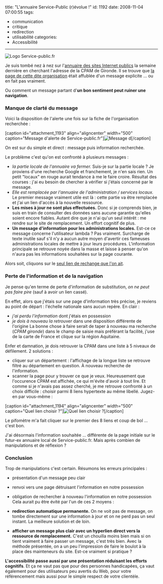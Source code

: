 title: "L'annuaire Service-Public (r)évolue !"
id: 1192
date: 2008-11-04 07:00:55
tags: 
- communication
- critique
- redirection
- utilisabilité
categories: 
- Accessibilité
---

![](https://oncletom.io/images/2008/11/service_public.jpg "Logo Service-public.fr")

Je suis tombé nez à nez sur l'[annuaire des sites Internet publics](http://lessites.service-public.fr/) la semaine dernière en cherchant l'adresse de la CPAM de Gironde. Il se trouve que [la page de cette dite organisation](http://lessites.service-public.fr/cgi-bin/annusite/annusite.fcgi/loc7?lang=fr&amp;orga=11712 "CPAM de Gironde sur l") était affublée d'un message explicite ... ou en fait pas vraiment.

Ou comment un message partant d'**un bon sentiment peut ruiner une navigation**.

<!--more-->

### Manque de clarté du message

Voici la disposition de l'alerte une fois sur la fiche de l'organisation recherchée :

[caption id="attachment_1193" align="aligncenter" width="500" caption="Message d&#39;alerte de Service-public.fr"]![Message d](https://oncletom.io/images/2008/10/cpam-gironde-service-public.png "Message d")[/caption]

On est sur du simple et direct : message puis information recherchée.

Le problème c'est qu'on est confronté à plusieurs messages :

*   <cite>la partie locale de l'annuaire va fermer.</cite>
Suis-je sur la partie locale ? Je proviens d'une recherche Google et franchement, je n'en sais rien. Un petit "locaux" en rouge aurait tendance à me le faire croire.
Résultat des courses : j'ai eu besoin de chercher à vérifier si j'étais concerné par le message.
*   <cite>Elle est remplacée par l'annuaire de l'administration / services locaux.</cite>
Le premier message vraiment utile est là : cette partie va être remplacée et j'ai un lien d'accès à la nouvelle ressource.
*   **Les mises à jour ne sont plus effectuées.**
Donc si je comprends bien, je suis en train de consulter des données sans aucune garantie qu'elles soient encore fiables. Autant dire que je n'ai qu'un seul intérêt : me rendre sur le site de remplacement.
Un effort cognitif de plus.
*   **Un message d'information pour les administrations locales.**
Est-ce ce message concerne l'utilisateur lambda ? Pas vraiment. Surcharge de texte inutile sauf s'il n'y a aucun autre moyen d'avertir ces fameuses administrations locales de mettre à jour leurs procédures.
L'information principale se retrouve noyée dans la masse et laisse à penser qu'on n'aura pas les informations souhaitées sur la page courante.

Alors soit, cliquons sur le [seul lien de rechange que l'on ait](http://lannuaire.service-public.fr/navigation/accueil_sl.html).

### Perte de l'information et de la navigation

Je pense qu'en terme de perte d'information de substitution, _on ne peut pas faire pire_ (sauf à avoir un lien cassé).

En effet, alors que j'étais sur une page d'information très précise, je reviens au point de départ : l'échelle nationale sans aucun repère.
En clair :

*   _j'ai perdu l'information_ dont j'étais en possession
*   _je dois à nouveau la retrouver_ dans une disposition différente de l'origine
La bonne chose à faire serait de taper à nouveau ma recherche (_CPAM gironde_) dans le champ de saisie mais préférant la facilité, j'use de la carte de France et clique sur la région Aquitaine.

Enfer et damnation, je dois retrouver la CPAM dans une liste à 5 niveaux de défilement. 2 solutions :

*   cliquer sur un département : l'affichage de la longue liste se retrouve filtré au département en question. À nouveau recherche de l'information.
*   scanner la page pour y trouver ce que je veux. Heureusement que l'occurence CPAM est affichée, ce qui m'évite d'avoir à tout lire.
Et comme si je n'avais pas assez cherché, je me retrouve confronté à un choix difficile : choisir parmi 8 liens hypertexte au même libellé. Jugez-en par vous-même :

[caption id="attachment_1194" align="aligncenter" width="500" caption="Quel lien choisir ?"]![Quel lien choisir ?](https://oncletom.io/images/2008/10/liste-cpam-gironde.png "Quel lien choisir ?")[/caption]

Le pifomètre m'a fait cliquer sur le premier des 8 liens et coup de bol ... c'est bon.

J'ai désormais l'information souhaitée ... différente de la page initiale sur le futur-ex annuaire local de Service-public.fr. Mais après combien de manipulations et de réflexion ?

### Conclusion

Trop de manipulations c'est certain. Résumons les erreurs principales :

*   présentation d'un message peu clair
*   renvoi vers une page détruisant l'information en notre possession
*   obligation de rechercher à nouveau l'information en notre possession
Cela aurait pu être évité par l'un de ces 2 moyens :

*   **redirection automatique permanente.**
On ne voit pas de message, on tombe directement sur une information à jour et on ne perd pas un seul instant. La meilleure solution et de loin.
*   **afficher un message plus clair avec un hyperlien direct vers la ressource de remplacement.**
C'est un chouilla moins bien mais si on tient vraiment à faire passer un message, c'est très bien.
Avec la méthode présentée, on a un peu l'impression de faire le boulot à la place des mainteneurs du site. Est-ce vraiment si pratique ?

**L'accessibilité passe aussi par une présentation réduisant les efforts cognitifs**. Et ça ne vaut pas que pour des personnes handicapées, ça vaut également pour des utilisateurs peu avertis du Web, pour votre référencement mais aussi pour le simple respect de votre clientèle.